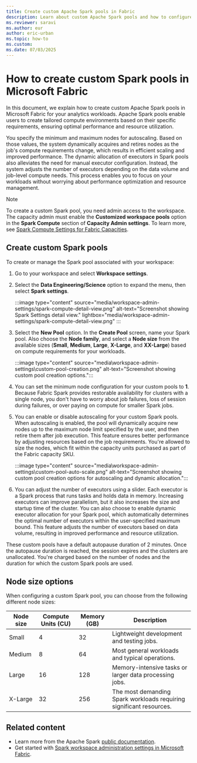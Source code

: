 ```yaml
---
title: Create custom Apache Spark pools in Fabric
description: Learn about custom Apache Spark pools and how to configure them from your Fabric workspace settings.
ms.reviewer: saravi
ms.author: eur
author: eric-urban
ms.topic: how-to
ms.custom:
ms.date: 07/03/2025
---
```


# How to create custom Spark pools in Microsoft Fabric

In this document, we explain how to create custom Apache Spark pools in Microsoft Fabric for your analytics workloads. Apache Spark pools enable users to create tailored compute environments based on their specific requirements, ensuring optimal performance and resource utilization.

You specify the minimum and maximum nodes for autoscaling. Based on those values, the system dynamically acquires and retires nodes as the job's compute requirements change, which results in efficient scaling and improved performance. The dynamic allocation of executors in Spark pools also alleviates the need for manual executor configuration. Instead, the system adjusts the number of executors depending on the data volume and job-level compute needs. This process enables you to focus on your workloads without worrying about performance optimization and resource management.

> [!NOTE]
> To create a custom Spark pool, you need admin access to the workspace. The capacity admin must enable the **Customized workspace pools** option in the **Spark Compute** section of **Capacity Admin settings**. To learn more, see [Spark Compute Settings for Fabric Capacities](capacity-settings-management.md).

## Create custom Spark pools

To create or manage the Spark pool associated with your workspace:

1. Go to your workspace and select **Workspace settings**.

1. Select the **Data Engineering/Science** option to expand the menu, then select **Spark settings**.

   :::image type="content" source="media/workspace-admin-settings/spark-compute-detail-view.png" alt-text="Screenshot showing Spark Settings detail view." lightbox="media/workspace-admin-settings/spark-compute-detail-view.png" :::

1. Select the **New Pool** option. In the **Create Pool** screen, name your Spark pool. Also choose the **Node family**, and select a **Node size** from the available sizes (**Small**, **Medium**, **Large**, **X-Large**, and **XX-Large**) based on compute requirements for your workloads.

   :::image type="content" source="media\workspace-admin-settings\custom-pool-creation.png" alt-text="Screenshot showing custom pool creation options.":::

1. You can set the minimum node configuration for your custom pools to **1**. Because Fabric Spark provides restorable availability for clusters with a single node, you don't have to worry about job failures, loss of session during failures, or over paying on compute for smaller Spark jobs.

1. You can enable or disable autoscaling for your custom Spark pools. When autoscaling is enabled, the pool will dynamically acquire new nodes up to the maximum node limit specified by the user, and then retire them after job execution. This feature ensures better performance by adjusting resources based on the job requirements. You're allowed to size the nodes, which fit within the capacity units purchased as part of the Fabric capacity SKU.

   :::image type="content" source="media\workspace-admin-settings\custom-pool-auto-scale.png" alt-text="Screenshot showing custom pool creation options for autoscaling and dynamic allocation.":::

1. You can adjust the number of executors using a slider. Each executor is a Spark process that runs tasks and holds data in memory. Increasing executors can improve parallelism, but it also increases the size and startup time of the cluster. You can also choose to enable dynamic executor allocation for your Spark pool, which automatically determines the optimal number of executors within the user-specified maximum bound. This feature adjusts the number of executors based on data volume, resulting in improved performance and resource utilization.

These custom pools have a default autopause duration of 2 minutes. Once the autopause duration is reached, the session expires and the clusters are unallocated. You're charged based on the number of nodes and the duration for which the custom Spark pools are used.

## Node size options

When configuring a custom Spark pool, you can choose from the following different node sizes:

| Node size | Compute Units (CU) | Memory (GB) | Description |
|--|--|--|--|
| Small | 4 | 32 | Lightweight development and testing jobs. |
| Medium | 8 | 64 | Most general workloads and typical operations. |
| Large | 16 | 128 | Memory-intensive tasks or larger data processing jobs. |
| X-Large | 32 | 256 | The most demanding Spark workloads requiring significant resources. |

## Related content

* Learn more from the Apache Spark [public documentation](https://spark.apache.org/docs/latest/configuration.html).
* Get started with [Spark workspace administration settings in Microsoft Fabric](workspace-admin-settings.md).
